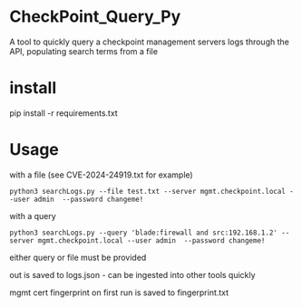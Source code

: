# CheckPoint_Query_Py
A tool to quickly query a checkpoint management servers logs through the API, populating search terms from a file 

# install

pip install -r requirements.txt

# Usage

with a file (see CVE-2024-24919.txt for example) 
```
python3 searchLogs.py --file test.txt --server mgmt.checkpoint.local --user admin  --password changeme!
```
with a query 
```
python3 searchLogs.py --query 'blade:firewall and src:192.168.1.2' --server mgmt.checkpoint.local --user admin  --password changeme!
```
either query or file must be provided 

out is saved to logs.json - can be ingested into other tools quickly

mgmt cert fingerprint on first run is saved to fingerprint.txt

